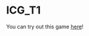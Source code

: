 # ICG_T1

You can try out this game <a target="_blank" href="https://jorgeoliveira117.github.io/ICG_T1/">here</a>!
